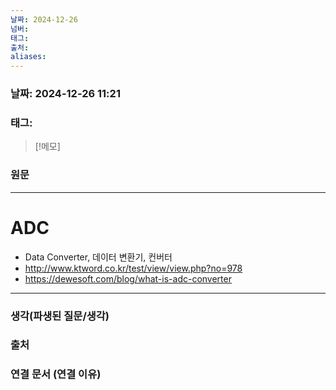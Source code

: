 ```yaml
---
날짜: 2024-12-26
넘버: 
태그: 
출처: 
aliases:
---
```

### 날짜:  2024-12-26 11:21

### 태그:

>[!메모]
>

### 원문
---
# ADC
- Data Converter, 데이터 변환기, 컨버터
- http://www.ktword.co.kr/test/view/view.php?no=978
- https://dewesoft.com/blog/what-is-adc-converter

---
### 생각(파생된 질문/생각)

### 출처

### 연결 문서 (연결 이유)

